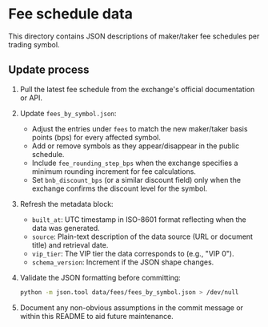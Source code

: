# Fee schedule data

This directory contains JSON descriptions of maker/taker fee schedules per trading symbol.

## Update process

1. Pull the latest fee schedule from the exchange's official documentation or API.
2. Update `fees_by_symbol.json`:
   - Adjust the entries under `fees` to match the new maker/taker basis points (bps) for every affected symbol.
   - Add or remove symbols as they appear/disappear in the public schedule.
   - Include `fee_rounding_step_bps` when the exchange specifies a minimum rounding increment for fee calculations.
   - Set `bnb_discount_bps` (or a similar discount field) only when the exchange confirms the discount level for the symbol.
3. Refresh the metadata block:
   - `built_at`: UTC timestamp in ISO-8601 format reflecting when the data was generated.
   - `source`: Plain-text description of the data source (URL or document title) and retrieval date.
   - `vip_tier`: The VIP tier the data corresponds to (e.g., "VIP 0").
   - `schema_version`: Increment if the JSON shape changes.
4. Validate the JSON formatting before committing:

   ```bash
   python -m json.tool data/fees/fees_by_symbol.json > /dev/null
   ```

5. Document any non-obvious assumptions in the commit message or within this README to aid future maintenance.

